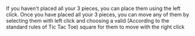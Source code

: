 If you haven't placed all your 3 pieces, you can place them using the left click.
Once you have placed all your 3 pieces, you can move any of them by selecting them with left click and choosing a valid (According to the standard rules of Tic Tac Toe)
square for them to move with the right click